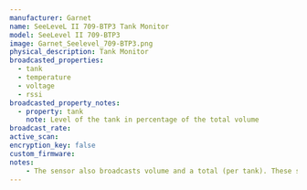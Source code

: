 ```yaml
---
manufacturer: Garnet
name: SeeLeveL II 709-BTP3 Tank Monitor
model: SeeLevel II 709-BTP3
image: Garnet_Seelevel_709-BTP3.png
physical_description: Tank Monitor
broadcasted_properties:
  - tank
  - temperature
  - voltage
  - rssi
broadcasted_property_notes:
  - property: tank
    note: Level of the tank in percentage of the total volume
broadcast_rate:
active_scan:
encryption_key: false
custom_firmware:
notes:
    - The sensor also broadcasts volume and a total (per tank). These sensors are currently not implemented, as in tests these values stay 0 all the time. If you want to debug these sensors, you can make them visible by enabling debug logging. The values will be logged in the HA logs. Please report back here if these sensors actually report anything, such that we can implement them.
---
```

